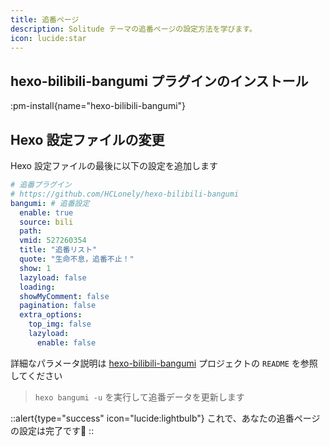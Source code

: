 ```yaml
---
title: 追番ページ
description: Solitude テーマの追番ページの設定方法を学びます。
icon: lucide:star
---
```


## hexo-bilibili-bangumi プラグインのインストール

:pm-install{name="hexo-bilibili-bangumi"}

## Hexo 設定ファイルの変更

Hexo 設定ファイルの最後に以下の設定を追加します

```yml [_config.yml]
# 追番プラグイン
# https://github.com/HCLonely/hexo-bilibili-bangumi
bangumi: # 追番設定
  enable: true
  source: bili
  path:
  vmid: 527260354
  title: "追番リスト"
  quote: "生命不息，追番不止！"
  show: 1
  lazyload: false
  loading:
  showMyComment: false
  pagination: false
  extra_options:
    top_img: false
    lazyload:
      enable: false
```
詳細なパラメータ説明は [hexo-bilibili-bangumi](https://github.com/HCLonely/hexo-bilibili-bangumi) プロジェクトの `README` を参照してください

> `hexo bangumi -u` を実行して追番データを更新します

::alert{type="success" icon="lucide:lightbulb"}
  これで、あなたの追番ページの設定は完了です🎉
::